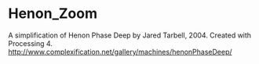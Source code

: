 # Henon_Zoom
A simplification of Henon Phase Deep by Jared Tarbell, 2004. Created with Processing 4.
http://www.complexification.net/gallery/machines/henonPhaseDeep/